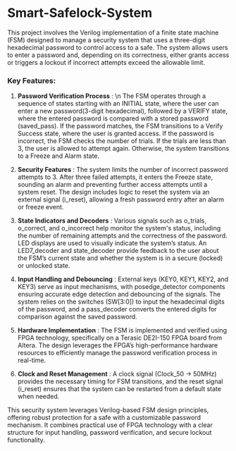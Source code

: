 # Smart-Safelock-System
This project involves the Verilog implementation of a finite state machine (FSM) designed to manage a security system that uses a three-digit hexadecimal password to control access to a safe. The system allows users to enter a password and, depending on its correctness, either grants access or triggers a lockout if incorrect attempts exceed the allowable limit.

### Key Features:
1) **Password Verification Process** : \n
The FSM operates through a sequence of states starting with an INITIAL state, where the user can enter a new password(3-digit hexadecimal), followed by a VERIFY state, where the entered password is compared with a stored password (saved_pass). If the password matches, the FSM transitions to a Verify Success state, where the user is granted access. If the password is incorrect, the FSM checks the number of trials. If the trials are less than 3, the user is allowed to attempt again. Otherwise, the system transitions to a Freeze and Alarm state.

2) **Security Features** :
The system limits the number of incorrect password attempts to 3. After three failed attempts, it enters the Freeze state, sounding an alarm and preventing further access attempts until a system reset. The design includes logic to reset the system via an external signal (i_reset), allowing a fresh password entry after an alarm or freeze event.

3) **State Indicators and Decoders** :
Various signals such as o_trials, o_correct, and o_incorrect help monitor the system's status, including the number of remaining attempts and the correctness of the password. LED displays are used to visually indicate the system’s status. An LED7_decoder and state_decoder provide feedback to the user about the FSM’s current state and whether the system is in a secure (locked) or unlocked state.

4) **Input Handling and Debouncing** :
External keys (KEY0, KEY1, KEY2, and KEY3) serve as input mechanisms, with posedge_detector components ensuring accurate edge detection and debouncing of the signals. The system relies on the switches (SW[3:0]) to input the hexadecimal digits of the password, and a pass_decoder converts the entered digits for comparison against the saved password.

5) **Hardware Implementation** :
The FSM is implemented and verified using FPGA technology, specifically on a Terasic DE2I-150 FPGA board from Altera. The design leverages the FPGA’s high-performance hardware resources to efficiently manage the password verification process in real-time.

6) **Clock and Reset Management** :
A clock signal (Clock_50 -> 50MHz) provides the necessary timing for FSM transitions, and the reset signal (i_reset) ensures that the system can be restarted from a default state when needed.


This security system leverages Verilog-based FSM design principles, offering robust protection for a safe with a customizable password mechanism. It combines practical use of FPGA technology with a clear structure for input handling, password verification, and secure lockout functionality.
